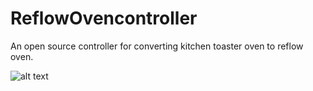 # ReflowOvencontroller
An open source controller for converting kitchen toaster oven to reflow oven.

![alt text](https://github.com/TilenTinta/ReflowOven_controller/Pictures/IMG_20240811_171814.jpg)
